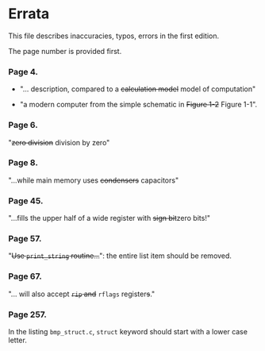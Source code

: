 # Errata

This file describes inaccuracies, typos, errors in the first edition.

The page number is provided first.

### Page 4.
* "... description, compared to a ~~calculation model~~ model of computation"

* "a modern computer from the simple schematic in ~~Figure 1-2~~ Figure 1-1".

### Page 6.

"~~zero division~~ division by zero"

### Page 8. 

"...while main memory uses ~~condensers~~ capacitors"

### Page 45.

"...fills the upper half of a wide register with ~~sign bit~~zero bits!"

### Page 57.  

"~~Use `print_string` routine...~~": the entire list item should be removed.

### Page 67. 

"... will also accept ~~`rip` and~~ `rflags` register~~s~~."

### Page 257. 

In the listing `bmp_struct.c`, `struct` keyword should start with a lower case letter.

